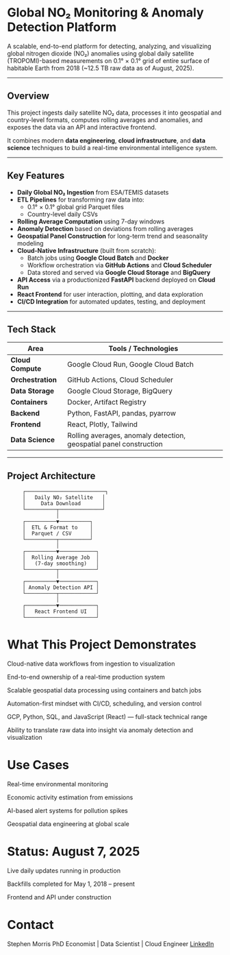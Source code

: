 # Global NO₂ Monitoring & Anomaly Detection Platform

A scalable, end-to-end platform for detecting, analyzing, and visualizing global nitrogen dioxide (NO₂) anomalies using global daily satellite (TROPOMI)-based measurements on 0.1° × 0.1° grid of entire surface of habitable Earth from 2018 (~12.5 TB raw data as of August, 2025). 

---

## Overview

This project ingests daily satellite NO₂ data, processes it into geospatial and country-level formats, computes rolling averages and anomalies, and exposes the data via an API and interactive frontend.

It combines modern **data engineering**, **cloud infrastructure**, and **data science** techniques to build a real-time environmental intelligence system.

---

## Key Features

- **Daily Global NO₂ Ingestion** from ESA/TEMIS datasets
- **ETL Pipelines** for transforming raw data into:
  - 0.1° × 0.1° global grid Parquet files
  - Country-level daily CSVs
- **Rolling Average Computation** using 7-day windows
- **Anomaly Detection** based on deviations from rolling averages
- **Geospatial Panel Construction** for long-term trend and seasonality modeling
- **Cloud-Native Infrastructure** (built from scratch):
  - Batch jobs using **Google Cloud Batch** and **Docker**
  - Workflow orchestration via **GitHub Actions** and **Cloud Scheduler**
  - Data stored and served via **Google Cloud Storage** and **BigQuery**
- **API Access** via a productionized **FastAPI** backend deployed on **Cloud Run**
- **React Frontend** for user interaction, plotting, and data exploration
- **CI/CD Integration** for automated updates, testing, and deployment

---

## Tech Stack

| Area              | Tools / Technologies                         |
|-------------------|----------------------------------------------|
| **Cloud Compute** | Google Cloud Run, Google Cloud Batch         |
| **Orchestration** | GitHub Actions, Cloud Scheduler              |
| **Data Storage**  | Google Cloud Storage, BigQuery               |
| **Containers**    | Docker, Artifact Registry                    |
| **Backend**       | Python, FastAPI, pandas, pyarrow             |
| **Frontend**      | React, Plotly, Tailwind                      |
| **Data Science**  | Rolling averages, anomaly detection, geospatial panel construction |

---

## Project Architecture

         ┌──────────────────────────┐
         │   Daily NO₂ Satellite   │
         │     Data Download       │
         └──────────┬──────────────┘
                    │
         ┌──────────▼──────────┐
         │  ETL & Format to    │
         │  Parquet / CSV      │
         └──────────┬──────────┘
                    │
         ┌──────────▼────────────┐
         │  Rolling Average Job  │
         │   (7-day smoothing)   │
         └──────────┬────────────┘
                    │
         ┌──────────▼────────────┐
         │ Anomaly Detection API │
         └──────────┬────────────┘
                    │
         ┌──────────▼────────────┐
         │   React Frontend UI   │
         └───────────────────────┘

# What This Project Demonstrates
Cloud-native data workflows from ingestion to visualization

End-to-end ownership of a real-time production system

Scalable geospatial data processing using containers and batch jobs

Automation-first mindset with CI/CD, scheduling, and version control

GCP, Python, SQL, and JavaScript (React) — full-stack technical range

Ability to translate raw data into insight via anomaly detection and visualization

# Use Cases
Real-time environmental monitoring

Economic activity estimation from emissions

AI-based alert systems for pollution spikes

Geospatial data engineering at global scale

# Status: August 7, 2025
Live daily updates running in production

Backfills completed for May 1, 2018 – present

Frontend and API under construction 

# Contact
Stephen Morris
PhD Economist | Data Scientist | Cloud Engineer
[LinkedIn](https://www.linkedin.com/in/stephen-morris-b37931373/)
